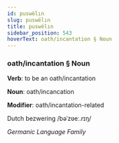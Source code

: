 ```yaml
---
id: puswëlın
slug: puswëlın
title: puswëlın
sidebar_position: 543
hoverText: oath/incantation § Noun
---
```


### oath/incantation § Noun

**Verb**: to be an oath/incantation

**Noun**: oath/incancation

**Modifier**: oath/incantation-related

Dutch bezwering /bəˈzʋeː.rɪŋ/

*Germanic Language Family*